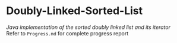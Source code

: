 # Doubly-Linked-Sorted-List

*Java implementation of the sorted doubly linked list and its iterator*
<br>
Refer to `Progress.md` for complete progress report
